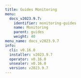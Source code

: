 ```yaml
---
title: Guides Monitoring
menu:
  docs_v2023.9.7:
    identifier: monitoring-guides
    name: Monitoring
    parent: guides
    weight: 40
menu_name: docs_v2023.9.7
info:
  cli: v0.16.0
  installer: v2023.9.7
  operator: v0.16.0
  unsealer: v0.16.0
  version: v2023.9.7
---
```


